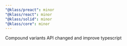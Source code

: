 ```yaml
---
"@klass/preact": minor
"@klass/react": minor
"@klass/solid": minor
"@klass/core": minor
---
```


Compound variants API changed and improve typescript
